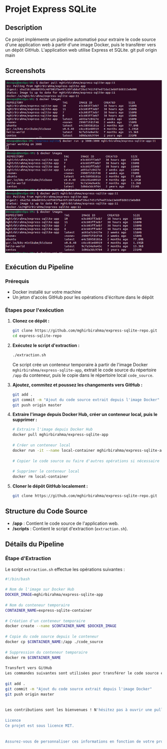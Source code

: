 # Projet Express SQLite

## Description

Ce projet implémente un pipeline automatisé pour extraire le code source d'une application web à partir d'une image Docker, puis le transférer vers un dépôt GitHub. L'application web utilise Express et SQLite.
git pull origin main

## Screenshots

![Screenshot 2](capture/2.png)
![Screenshot 3](capture/3.png)
![Screenshot 4](capture/4.png)
![Screenshot 5](capture/5.png)
![Screenshot 6](capture/6.png)


## Exécution du Pipeline

### Prérequis

- Docker installé sur votre machine
- Un jeton d'accès GitHub pour les opérations d'écriture dans le dépôt

### Étapes pour l'exécution

1. **Clonez ce dépôt :**

    ```bash
    git clone https://github.com/mghirbirahma/express-sqlite-repo.git
    cd express-sqlite-repo
    ```

2. **Exécutez le script d'extraction :**

    ```bash
    ./extraction.sh
    ```

    Ce script crée un conteneur temporaire à partir de l'image Docker `mghirbirahma/express-sqlite-app`, extrait le code source du répertoire `/app` du conteneur, puis le copie dans le répertoire local `code_source`.

3. **Ajoutez, commitez et poussez les changements vers GitHub :**

    ```bash
    git add .
    git commit -m "Ajout du code source extrait depuis l'image Docker"
    git push origin master
    ```

4. **Extraire l'image depuis Docker Hub, créer un conteneur local, puis le supprimer :**

    ```bash
    # Extraire l'image depuis Docker Hub
    docker pull mghirbirahma/express-sqlite-app

    # Créer un conteneur local
    docker run -it --name local-container mghirbirahma/express-sqlite-app

    # Copier le code source ou faire d'autres opérations si nécessaire

    # Supprimer le conteneur local
    docker rm local-container
    ```

5. **Cloner le dépôt GitHub localement :**

    ```bash
    git clone https://github.com/mghirbirahma/express-sqlite-repo.git
    ```

## Structure du Code Source

- **/app** : Contient le code source de l'application web.
- **/scripts** : Contient le script d'extraction (`extraction.sh`).

## Détails du Pipeline

### Étape d'Extraction

Le script `extraction.sh` effectue les opérations suivantes :

```bash
#!/bin/bash

# Nom de l'image sur Docker Hub
DOCKER_IMAGE=mghirbirahma/express-sqlite-app

# Nom du conteneur temporaire
CONTAINER_NAME=express-sqlite-container

# Création d'un conteneur temporaire
docker create --name $CONTAINER_NAME $DOCKER_IMAGE

# Copie du code source depuis le conteneur
docker cp $CONTAINER_NAME:/app ./code_source

# Suppression du conteneur temporaire
docker rm $CONTAINER_NAME

Transfert vers GitHub
Les commandes suivantes sont utilisées pour transférer le code source extrait vers le dépôt GitHub :

git add .
git commit -m "Ajout du code source extrait depuis l'image Docker"
git push origin master


Les contributions sont les bienvenues ! N'hésitez pas à ouvrir une pull request pour proposer des améliorations ou corriger des problèmes.

Licence
Ce projet est sous licence MIT.


Assurez-vous de personnaliser ces informations en fonction de votre propre projet. Cela inclut les commandes spécifiques pour extraire l'image depuis Docker Hub, créer un conteneur local, le supprimer, et cloner le dépôt GitHub.
 
